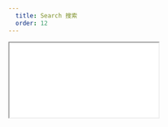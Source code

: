 ```yaml
---
  title: Search 搜索
  order: 12
---
```


<Iframe src="//mc.fusion.design/demos/comp_groups/@alifd/next/search?theme=@alifd/theme-design-pro" />
